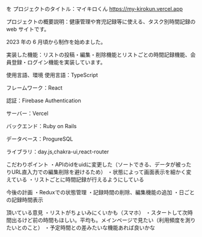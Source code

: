 を
プロジェクトのタイトル：マイキロくん
https://my-kirokun.vercel.app

プロジェクトの概要説明：健康管理や育児記録等に使える、タスク別時間記録の web サイトです。

2023 年の 6 月頃から制作を始めました。

実装した機能：リストの投稿・編集・削除機能とリストごとの時間記録機能、会員登録・ログイン機能を実装しています。

使用言語、環境 使用言語：TypeScript

フレームワーク：React

認証：Firebase Authentication

サーバー：Vercel

バックエンド：Ruby on Rails

データベース：ProgureSQL

ライブラリ：day.js,chakra-ui,react-router

こだわりポイント
・APIのidをuidに変更した（ソートできる、データが被ったりURL直入力での編集削除を避けるため）
・状態によって画面表示を細かく変えている
・リストごとに時間記録が行えるようにしている

今後の計画
・Reduxでの状態管理
・記録時間の削除、編集機能の追加
・日ごとの記録時間表示

頂いている意見
・リストがちょいみにくいかも（スマホ）
・スタートして次時間出るけど前の時間もほしい。平均も。メインページで見たい（利用頻度を測りたいとのこと）
・予定時間との差みたいな機能あれば良いかな

